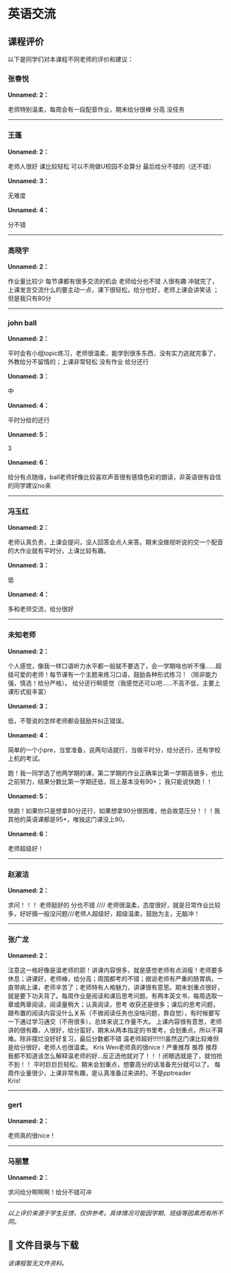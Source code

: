# 英语交流

## 课程评价

以下是同学们对本课程不同老师的评价和建议：

### 张春悦

**Unnamed: 2：**

老师特别温柔，每周会有一段配音作业，期末给分很棒   分高 没任务

---

### 王蓬

**Unnamed: 2：**

老师人很好 课比较轻松 可以不用做U校园不会算分 最后给分不错的（还不错）

**Unnamed: 3：**

无难度

**Unnamed: 4：**

分不错

---

### 高晓宇

**Unnamed: 2：**

作业量比较少 每节课都有很多交流的机会 老师给分也不错 人很有趣      冲就完了，上课发言交流什么的要主动一点，课下很轻松，给分也好，老师上课会讲笑话    ；但是我只有80分

---

### john ball

**Unnamed: 2：**

平时会有小组topic练习，老师很温柔，能学到很多东西，没有实力逃就完事了，外教给分不留情的；上课非常轻松 没有作业 给分还行

**Unnamed: 3：**

中

**Unnamed: 4：**

平时分给的还行

**Unnamed: 5：**

3

**Unnamed: 6：**

给分有点随缘，ball老师好像比较喜欢声音很有感情色彩的朗读，非英语很有自信的同学建议no来

---

### 冯玉红

**Unnamed: 2：**

老师认真负责，上课会提问，没人回答会点人来答。期末没做视听说的交一个配音的大作业就有平时分，上课比较有趣。

**Unnamed: 3：**

低

**Unnamed: 4：**

多和老师交流，给分很好

---

### 未知老师

**Unnamed: 2：**

个人感觉，像我一样口语听力水平都一般就不要选了，会一学期啥也听不懂……超级可爱的老师！每节课有一个主题来练习口语，鼓励各种形式练习！（除非能力强，慎选！给分严格）。 给分还行啊感觉（我感觉还可以吧……不高不低，主要上课形式挺丰富）

**Unnamed: 3：**

低，不管说的怎样老师都会鼓励并纠正错误。

**Unnamed: 4：**

简单的一个小pre，当堂准备，说两句话就行，当做平时分，给分还行，还有学校上机的考试。

跑！我一同学选了他两学期的课，第二学期的作业正确率比第一学期高很多，也比之前努力，结果分数比第一学期还低，班上基本没有90+；               我只能说快跑！！

**Unnamed: 5：**

快跑！如果你只是想拿80分还行，如果想拿90分很困难，他会故意压分！！！我其他的英语课都是95+，唯独这门课没上90。

**Unnamed: 6：**

老师超级好！

---

### 赵淑洁

**Unnamed: 2：**

求问！！！  老师挺好的 分也不错  //// 老师很温柔，态度很好，就是日常作业比较多，好好搞一般没问题///老师人超级好，超级温柔，鼓励为主，无脑冲！

---

### 张广龙

**Unnamed: 2：**

注意这一格好像是温老师的耶！讲课内容很多，就是感觉老师有点消瘦！老师要多休息；讲课好，老师棒，给分高；周围都考的不错；据说老师有严重的肠胃病，一直带病上课，老师辛苦了；老师特有人格魅力，讲课很有意思。期末划重点很好，就是要下功夫背了。每周作业是阅读和课后思考问题。有两本英文书，每周选取一章或两章阅读，阅读量稍大；认真阅读，思考 收获还是很多；课后的思考问题，跟布置的阅读内容没什么关系（不做阅读任务也没啥问题，靠自觉），有时候要写一下通过学习通交（不用很多），总体来说工作量不大。
上课内容很有意思，老师讲的很有趣，人很好，给分蛮好，期末从两本指定的书里考，会划重点，所以不算难。除非摆烂没好好复习，最后分数都不错
温老师超好!!!!!!!虽然这门课比较难但是给分很好，老师人也很温柔。
Kris Wen老师真的很nice！严重推荐 推荐 推荐
我都不知道该怎么解释温老师的好…反正选他就对了！！！闭眼选就是了，就怕抢不到！！
平时巨巨巨轻松，期末会划重点，想要高分的话准备充分就可以了。
每周作业量很少，上课非常有趣，是认真准备过来讲的，不是pptreader    
Kris!

---

### gert

**Unnamed: 2：**

老师真的很nice！

---

### 马丽慧

**Unnamed: 2：**

求问给分啊啊啊！给分不错可冲

---

*以上评价来源于学生反馈，仅供参考。具体情况可能因学期、班级等因素而有所不同。*
## 📄 文件目录与下载

_该课程暂无文件资料。_
